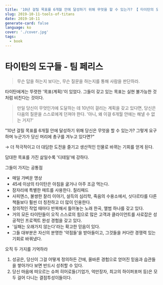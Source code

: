 ```yaml
---
title: '10년 걸릴 목표를 6개월 안에 달성하기 위해 무엇을 할 수 있는가? 【 타이탄의 도구들 - 팀 페리스  】'
slug: 2019-10-11-tools-of-titans
date: 2019-10-11
generate-card: false
language: ko
cover: './cover.jpg'
tags:
  - book
---
```


# 타이탄의 도구들 - 팀 페리스

> 무슨 답을 하는지 보다는, 무슨 질문을 하는지를 통해 사람을 판단하라.

타이탄에게는 뚜렷한 '목표(계획)'이 있었다. 그들이 갖고 있는 목표는 실현 불가능한 것처럼 비친다는 것이다. 

> 만일 당신이 무엇인가에 도달하는 데 10년이 걸리는 계획을 갖고 있다면, 당신은 다음의 질문을 스스로에게 던져야 한다. '아니, 왜 이걸 6개월 안에는 해낼 수 없는 거지?'

"10년 걸릴 목표를 6개월 안에 달성하기 위해 당신은 무엇을 할 수 있는가? 그렇게 요구하며 누군가가 당신 머리에 총구를 겨누고 있다면?"

→ 더 적극적이고 더 대담한 도전을 즐기고 생산적인 인물로 바뀌는 기회를 얻게 된다. 

담대한 목표를 가진 삶일수록 '디테일'에 강하다. 

그들이 가지는 공통점

- 매일 가벼운 명상
- 45세 이상의 타이탄은 아침을 굶거나 아주 조금 먹는다.
- 잠자리에 특별한 매트를 사용한다. 칠리패드
- 사피엔스, 불쌍한 찰리 이야기, 설득의 심리학, 죽음의 수용소에서, 싯다르타를 다른 책들보다 훨씬 더 칭찬하고 더 많이 인용한다.
- 창의적인 작업 때마다 반복해서 틀어놓는 노래 한곡, 앨범 하나를 갖고 있다.
- 거의 모든 타이탄들이 오직 스스로의 힘으로 많은 고객과 클라이언트를 사로잡은 성공적인 프로젝트 완성 경험을 갖고 있다.
- '실패는 오래가지 않는다'라는 확고한 믿음이 있다.
- 그들 대부분은 자신의 분명한 '약점들'을 받아들이고, 그것들을 커다란 경쟁력 있는 기회로 바꿔냈다.

오직 두 가지를 기억하라

1. 성공은, 당신이 그걸 어떻게 정의하든 간에, 올바른 경험으로 얻어진 믿음과 습관들을 쌓아가다 보면 반드시 성취할 수 있다. 
2. 당신 마음에 떠오르는 슈퍼 히어로들(기업가, 억만장자, 최고의 하이퍼포머 등)은 모두 걸어 다니는 결점투성이들이다.

